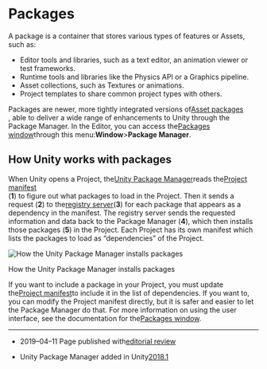 # Packages

A package is a container that stores various types of features or Assets, such as:

* Editor tools and libraries, such as a text editor, an animation viewer or test frameworks.
* Runtime tools and libraries like the Physics API or a Graphics pipeline.
* Asset collections, such as Textures or animations.
* Project templates to share common project types with others.

Packages are newer, more tightly integrated versions of[Asset packages](https://docs.unity3d.com/2019.2/Documentation/Manual/AssetPackages.html)  
, able to deliver a wide range of enhancements to Unity through the Package Manager. In the Editor, you can access the[Packages window](https://docs.unity3d.com/2019.2/Documentation/Manual/upm-ui.html)through this menu:**Window**&gt;**Package Manager**.

## How Unity works with packages

When Unity opens a Project, the[Unity Package Manager](https://docs.unity3d.com/2019.2/Documentation/Manual/upm-parts.html)reads the[Project manifest](https://docs.unity3d.com/2019.2/Documentation/Manual/upm-manifestPrj.html)  
\(**1**\) to figure out what packages to load in the Project. Then it sends a request \(**2**\) to the[registry server](https://docs.unity3d.com/2019.2/Documentation/Manual/upm-concepts.html#Registry)\(**3**\) for each package that appears as a dependency in the manifest. The registry server sends the requested information and data back to the Package Manager \(**4**\), which then installs those packages \(**5**\) in the Project. Each Project has its own manifest which lists the packages to load as “dependencies” of the Project.

![](https://docs.unity3d.com/2019.2/Documentation/uploads/Main/upm-overview.png "How the Unity Package Manager installs packages")

How the Unity Package Manager installs packages

If you want to include a package in your Project, you must update the[Project manifest](https://docs.unity3d.com/2019.2/Documentation/Manual/upm-manifestPrj.html)to include it in the list of dependencies. If you want to, you can modify the Project manifest directly, but it is safer and easier to let the Package Manager do that. For more information on using the user interface, see the documentation for the[Packages window](https://docs.unity3d.com/2019.2/Documentation/Manual/upm-ui.html).

---

* 2019–04–11 Page published with[editorial review](https://docs.unity3d.com/2019.2/Documentation/Manual/DocumentationEditorialReview.html)

* Unity Package Manager added in Unity[2018.1](https://docs.unity3d.com/2018.1/Documentation/Manual/30_search.html?q=newin20181)



